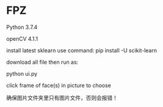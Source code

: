 # FPZ

Python 3.7.4

openCV 4.1.1

install latest sklearn use command:
pip install -U scikit-learn



download all file then run as:

python ui.py

click frame of face(s) in picture to choose


确保图片文件夹里只有图片文件，否则会报错！
